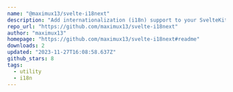 ```yaml
---
name: "@maximux13/svelte-i18next"
description: "Add internationalization (i18n) support to your SvelteKit project"
repo_url: "https://github.com/maximux13/svelte-i18next"
author: "maximux13"
homepage: "https://github.com/maximux13/svelte-i18next#readme"
downloads: 2
updated: "2023-11-27T16:08:58.637Z"
github_stars: 8
tags: 
  - utility
  - i18n
---
```

